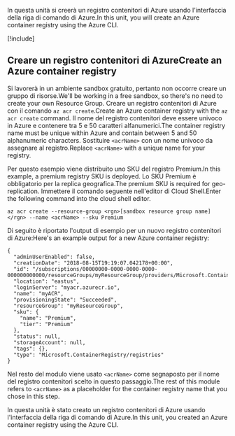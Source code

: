 <span data-ttu-id="7d431-101">In questa unità si creerà un registro contenitori di Azure usando l'interfaccia della riga di comando di Azure.</span><span class="sxs-lookup"><span data-stu-id="7d431-101">In this unit, you will create an Azure container registry using the Azure CLI.</span></span>

<!-- Activate the sandbox -->
[!include[](../../../includes/azure-sandbox-activate.md)]
 
## <a name="create-an-azure-container-registry"></a><span data-ttu-id="7d431-102">Creare un registro contenitori di Azure</span><span class="sxs-lookup"><span data-stu-id="7d431-102">Create an Azure container registry</span></span>

<span data-ttu-id="7d431-103">Si lavorerà in un ambiente sandbox gratuito, pertanto non occorre creare un gruppo di risorse.</span><span class="sxs-lookup"><span data-stu-id="7d431-103">We'll be working in a free sandbox, so there's no need to create your own Resource Group.</span></span> <span data-ttu-id="7d431-104">Creare un registro contenitori di Azure con il comando `az acr create`.</span><span class="sxs-lookup"><span data-stu-id="7d431-104">Create an Azure container registry with the `az acr create` command.</span></span> <span data-ttu-id="7d431-105">Il nome del registro contenitori deve essere univoco in Azure e contenere tra 5 e 50 caratteri alfanumerici.</span><span class="sxs-lookup"><span data-stu-id="7d431-105">The container registry name must be unique within Azure and contain between 5 and 50 alphanumeric characters.</span></span> <span data-ttu-id="7d431-106">Sostituire `<acrName>` con un nome univoco da assegnare al registro.</span><span class="sxs-lookup"><span data-stu-id="7d431-106">Replace `<acrName>` with a unique name for your registry.</span></span>

<span data-ttu-id="7d431-107">Per questo esempio viene distribuito uno SKU del registro Premium.</span><span class="sxs-lookup"><span data-stu-id="7d431-107">In this example, a premium registry SKU is deployed.</span></span> <span data-ttu-id="7d431-108">Lo SKU Premium è obbligatorio per la replica geografica.</span><span class="sxs-lookup"><span data-stu-id="7d431-108">The premium SKU is required for geo-replication.</span></span> <span data-ttu-id="7d431-109">Immettere il comando seguente nell'editor di Cloud Shell.</span><span class="sxs-lookup"><span data-stu-id="7d431-109">Enter the following command into the cloud shell editor.</span></span>

```azurecli
az acr create --resource-group <rgn>[sandbox resource group name]</rgn> --name <acrName> --sku Premium
```

<span data-ttu-id="7d431-110">Di seguito è riportato l'output di esempio per un nuovo registro contenitori di Azure:</span><span class="sxs-lookup"><span data-stu-id="7d431-110">Here's an example output for a new Azure container registry:</span></span>

```output
{
  "adminUserEnabled": false,
  "creationDate": "2018-08-15T19:19:07.042178+00:00",
  "id": "/subscriptions/00000000-0000-0000-0000-000000000000/resourceGroups/myResourceGroup/providers/Microsoft.ContainerRegistry/registries/myACR0007",
  "location": "eastus",
  "loginServer": "myacr.azurecr.io",
  "name": "myACR",
  "provisioningState": "Succeeded",
  "resourceGroup": "myResourceGroup",
  "sku": {
    "name": "Premium",
    "tier": "Premium"
  },
  "status": null,
  "storageAccount": null,
  "tags": {},
  "type": "Microsoft.ContainerRegistry/registries"
}
```

<span data-ttu-id="7d431-111">Nel resto del modulo viene usato `<acrName>` come segnaposto per il nome del registro contenitori scelto in questo passaggio.</span><span class="sxs-lookup"><span data-stu-id="7d431-111">The rest of this module refers to `<acrName>` as a placeholder for the container registry name that you chose in this step.</span></span>

<span data-ttu-id="7d431-112">In questa unità è stato creato un registro contenitori di Azure usando l'interfaccia della riga di comando di Azure.</span><span class="sxs-lookup"><span data-stu-id="7d431-112">In this unit, you created an Azure container registry using the Azure CLI.</span></span>